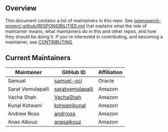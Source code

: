 ## Overview

This document contains a list of maintainers in this repo. See [opensearch-project/.github/RESPONSIBILITIES.md](https://github.com/opensearch-project/.github/blob/main/RESPONSIBILITIES.md#maintainer-responsibilities) that explains what the role of maintainer means, what maintainers do in this and other repos, and how they should be doing it. If you're interested in contributing, and becoming a maintainer, see [CONTRIBUTING](CONTRIBUTING.md).

## Current Maintainers

| Maintainer        | GitHub ID                                               | Affiliation |
|-------------------|---------------------------------------------------------| ----------- |
| Samuel            | [samuel-oci](https://github.com/samuel-oci)             | Oracle      |
| Sarat Vemulapalli | [saratvemulapalli](https://github.com/saratvemulapalli) | Amazon      |
| Vacha Shah        | [VachaShah](https://github.com/VachaShah)               | Amazon      |
| Kunal Kotwani     | [kotwanikunal](https://github.com/kotwanikunal)         | Amazon      |
| Andrew Ross       | [andrross](https://github.com/andrross)                 | Amazon      |
| Anas Alkouz       | [anasalkouz](https://github.com/anasalkouz)             | Amazon      |